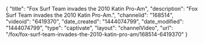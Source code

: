{
    "title": "Fox Surf Team invades the 2010 Katin Pro-Am",
    "description": "Fox Surf Team invades the 2010 Katin Pro-Am.",
    "channelid": "168514",
    "videoid": "6419370",
    "date_created": "1444074799",
    "date_modified": "1444074799",
    "type": "captivate",
    "layout": "channelVideo",
    "url": "\/fox\/fox-surf-team-invades-the-2010-katin-pro-am\/168514-6419370"
}